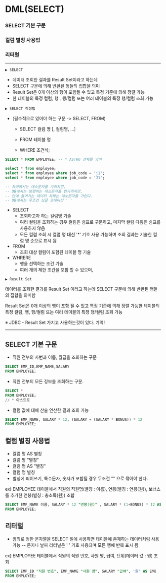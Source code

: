 # DML(SELECT)
### SELECT 기본 구문
### 컬럼 별칭 사용법
### 리터럴

-------------------------

```
▶ SELECT
```
- 데이터 조회한 결과를 Result Set이라고 하는데
- SELECT 구문에 의해 반환된 행들의 집합을 의미
- Result Set은 0개 이상의 행이 포함될 수 있고 특정 기준에 의해 정렬 가능
- 한 테이블의 특정 컬럼, 행 , 행/컬럼 또는 여러 테이블의 특정 행/컬럼 조회 가능


```
▶ SELECT 작성법
```
+ (필수적으로 있어야 하는 구문 -> SELECT, FROM)

    + SELECT 컬럼 명 [, 컬럼명, ...]

    + FROM 테이블 명

    + WHERE 조건식;

```sql
SELECT * FROM EMPLOYEE; -- * ASTRO 전체를 의미

select * from employee;
select * from employee where job_code = 'j1';
select * from employee where job_code = 'J1';

-- 자바에서는 대소문자를 가리지만,
-- DB에서는 명령어는 대소문자를 안가리지만, 
-- 안에 들어가는 데이터 자체는 대소문자를 가린다.
-- DB에서는 무조건 싱글 코테이션 ' '
```

+ SELECT
    + 조회하고자 하는 컬럼명 기술
    + 여러 컬럼을 조회하는 경우 컬럼은 쉼표로 구분하고, 마지막 컬럼 다음은 쉼표를 사용하지 않음
    + 모든 컬럼 조회 시 컬럼 명 대신 '*' 기호 사용 가능하며 조회 결과는 기술한 컬럼 명 순으로 표시 됨
+ FROM
    + 조회 대상 컬럼이 포함된 테이블 명 기술
+ WHRERE
    + 행을 선택하는 조건 기술
    + 여러 개의 제한 조건을 포함 할 수 있으며,


```
▶ Result Set
```

데이터를 조회한 결과를 Result Set 이라고 하는데 
SELECT 구문에 의해 반환된 행들의 집합을 의미함

Result Set은 0개 이상의 행이 포함 될 수 있고 특정 기준에 의해 정렬 가능한 테이블의 특정 컬럼, 행, 행/컬럼 또는 여러 테이블의 특정 행/컬럼 조회 가능

※ JDBC - Result Set 가지고 사용하는것이 있다. 기억!

-----------------

## SELECT 기본 구문

+ 직원 전부의 사번과 이름, 월급을 조회하는 구문

```sql
SELECT EMP_ID,EMP_NAME,SALARY 
FROM EMPLOYEE;
```
+ 직원 전부의 모든 정보를 조회하는 구문. 
```sql
SELECT * 
FROM EMPLOYEE;
// * 아스트로
```

+ 컬럼 값에 대해 산술 연산한 결과 조회 가능
```sql
SELECT EMP_NAME, SALARY * 12, (SALARY + (SALARY * BONUS)) * 12
FROM EMPLOYEE;
```

## 컬럼 별칭 사용법

+ 컬럼 명 AS 별칭
+ 컬럼 명 "별칭"
+ 컬럼 명 AS "별칭" 
+ 컬럼 명 별칭
+ 별칭에 띄어쓰기, 특수문자, 숫자가 포함될 경우 무조건 "" 으로 묶어야 한다.

ex) EMPLOYEE 테이블에서 직원의 직원명(별칭 : 이름), 연봉(별칭 : 연봉(원)), 보너스를 추가한 연봉(별칭 : 총소득(원)) 조합

```sql
SELECT EMP_NAME 이름, SALARY * 12 "연봉(원)" , SALARY * (1+BONUS) * 12 AS "총소득(원)"
FROM EMPLOYEE;
```

## 리터럴

+ 임의로 정한 문자열을 SELECT 절에 사용하면 테이블에 존재하는 데이터처럼 사용 가능
-- 문자나 날짜 리터널은 ' ' 기호 사용되며 모든 행에 반복 표시 됨

ex) EMPLOYEE 테이블에서 직원의 직원 번호, 사원 명, 급여, 단위(데이터 값 : 원) 조회

```sql
SELECT EMP_ID "직원 번호", EMP_NAME "사원 명", SALARY "급여", '원' AS 단위
FROM EMPLOYEE;
```

